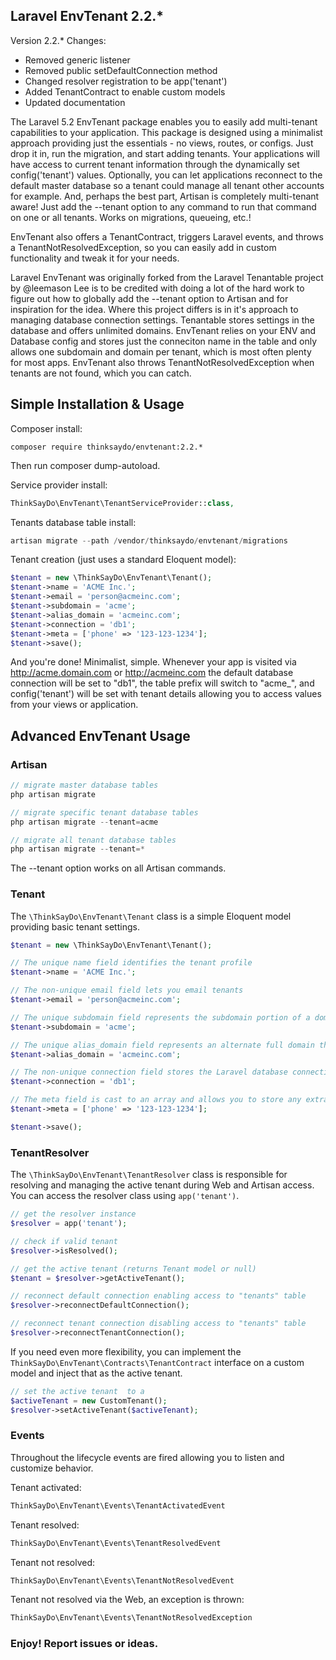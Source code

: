 ## Laravel EnvTenant 2.2.*

Version 2.2.* Changes:

- Removed generic listener
- Removed public setDefaultConnection method
- Changed resolver registration to be app('tenant')
- Added TenantContract to enable custom models
- Updated documentation

The Laravel 5.2 EnvTenant package enables you to easily add multi-tenant capabilities to your application.
This package is designed using a minimalist approach providing just the essentials - no views, routes,
or configs. Just drop it in, run the migration, and start adding tenants. Your applications will
have access to current tenant information through the dynamically set config('tenant') values.
Optionally, you can let applications reconnect to the default master database so a tenant
could manage all tenant other accounts for example. And, perhaps the best part, Artisan
is completely multi-tenant aware! Just add the --tenant option to any command to
run that command on one or all tenants. Works on migrations, queueing, etc.!

EnvTenant also offers a TenantContract, triggers Laravel events, and throws a TenantNotResolvedException,
so you can easily add in custom functionality and tweak it for your needs.

Laravel EnvTenant was originally forked from the Laravel Tenantable project by @leemason
Lee is to be credited with doing a lot of the hard work to figure out how to globally
add the --tenant option to Artisan and for inspiration for the idea. Where this
project differs is in it's approach to managing database connection settings.
Tenantable stores settings in the database and offers unlimited domains.
EnvTenant relies on your ENV and Database config and stores just the
conneciton name in the table and only allows one subdomain and
domain per tenant, which is most often plenty for most apps.
EnvTenant also throws TenantNotResolvedException when
tenants are not found, which you can catch.


## Simple Installation & Usage

Composer install:

```
composer require thinksaydo/envtenant:2.2.*
```

Then run composer dump-autoload.

Service provider install:

```php
ThinkSayDo\EnvTenant\TenantServiceProvider::class,
```

Tenants database table install:

```php 
artisan migrate --path /vendor/thinksaydo/envtenant/migrations
```

Tenant creation (just uses a standard Eloquent model):

```php
$tenant = new \ThinkSayDo\EnvTenant\Tenant();
$tenant->name = 'ACME Inc.';
$tenant->email = 'person@acmeinc.com';
$tenant->subdomain = 'acme';
$tenant->alias_domain = 'acmeinc.com';
$tenant->connection = 'db1';
$tenant->meta = ['phone' => '123-123-1234'];
$tenant->save();
```

And you're done! Minimalist, simple. Whenever your app is visited via http://acme.domain.com or http://acmeinc.com
the default database connection will be set to "db1", the table prefix will switch to "acme_", and config('tenant')
will be set with tenant details allowing you to access values from your views or application.


## Advanced EnvTenant Usage

### Artisan

```php
// migrate master database tables
php artisan migrate

// migrate specific tenant database tables
php artisan migrate --tenant=acme

// migrate all tenant database tables
php artisan migrate --tenant=*
```

The --tenant option works on all Artisan commands.


### Tenant

The ```\ThinkSayDo\EnvTenant\Tenant``` class is a simple Eloquent model providing basic tenant settings.

```php
$tenant = new \ThinkSayDo\EnvTenant\Tenant();

// The unique name field identifies the tenant profile
$tenant->name = 'ACME Inc.';

// The non-unique email field lets you email tenants
$tenant->email = 'person@acmeinc.com';

// The unique subdomain field represents the subdomain portion of a domain and the database table prefix
$tenant->subdomain = 'acme';

// The unique alias_domain field represents an alternate full domain that can be used to access the tenant
$tenant->alias_domain = 'acmeinc.com';

// The non-unique connection field stores the Laravel database connection name
$tenant->connection = 'db1';

// The meta field is cast to an array and allows you to store any extra values you might need to know
$tenant->meta = ['phone' => '123-123-1234'];

$tenant->save();
```


### TenantResolver

The ```\ThinkSayDo\EnvTenant\TenantResolver``` class is responsible for resolving and managing the active tenant
during Web and Artisan access. You can access the resolver class using ```app('tenant')```.

```php
// get the resolver instance
$resolver = app('tenant');

// check if valid tenant
$resolver->isResolved();

// get the active tenant (returns Tenant model or null)
$tenant = $resolver->getActiveTenant();

// reconnect default connection enabling access to "tenants" table
$resolver->reconnectDefaultConnection();

// reconnect tenant connection disabling access to "tenants" table
$resolver->reconnectTenantConnection();
```

If you need even more flexibility, you can implement the ```ThinkSayDo\EnvTenant\Contracts\TenantContract```
interface on a custom model and inject that as the active tenant.

```php
// set the active tenant  to a
$activeTenant = new CustomTenant();
$resolver->setActiveTenant($activeTenant);
```


### Events

Throughout the lifecycle events are fired allowing you to listen and customize behavior.

Tenant activated:
```php
ThinkSayDo\EnvTenant\Events\TenantActivatedEvent
```

Tenant resolved:
```php
ThinkSayDo\EnvTenant\Events\TenantResolvedEvent
```

Tenant not resolved:
```php
ThinkSayDo\EnvTenant\Events\TenantNotResolvedEvent
```

Tenant not resolved via the Web, an exception is thrown:
```php
ThinkSayDo\EnvTenant\Events\TenantNotResolvedException
```


### Enjoy! Report issues or ideas.